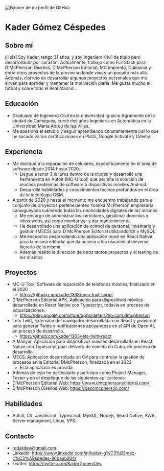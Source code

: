 ![Banner de mi perfil de GitHub](https://firebasestorage.googleapis.com/v0/b/a-manyar.appspot.com/o/KAder%20gomez%20Full%20Stack%20Developer%20(1).png?alt=media&token=880a9cc1-9cdc-429f-b1ad-0df27f3ec742)

# Kader Gómez Céspedes

## Sobre mí

¡Hola! Soy Kader, tengo 31 años, y soy Ingeniero Civil de título pero desarrollador por corazón. Actualmente, trabajo como Full Stack para D'McPherson Diseños, D'McPherson Editorial, MC imprenta, Cukbanía y entre otros proyectos de la provincia donde vivo y un poquito más allá. Además, disfruto de desarrollar algunos proyectos personales que me sirven para aprnder y mantener la motivación diaria. Me gusta mucho el fútbol y sobre todo el Real Madrid...

## Educación

- Graduado de Ingeniero Civil en la universidad Ignacio Agramonte de la ciudad de Camaguey, cursé dos años Ingenieria en Automática en la Universidad Marta Abreu de las Villas.
- Me apasiona el estudio y seguir aprendiendo constantemente por lo que he sacado varias certificaciones en Platzi, Google Actívate y Udemy.

## Experiencia

- Me dediqué a la reparación de celulares, específicamente en el área de software desde 2014 hasta 2020.
  - Llegué a tener 3 talleres dentro de la ciudad y desarrollé una herramienta en Autoit (MC-U tool) que permite la solución de muchos problemas de software a dispositivos móviles Android.
  - Desarrollé habilidades y conocimientos técinos profundos en el área de la tecnología GSM.
- A partir de 2020 y hasta el momento me encuentro trabajando para el conjunto de proyectos pertenecientes Yoanka McPherson empresaria camagueyana cubriendo todas las nececidades digitales de los mismos.
  - Me encargo de administrar los servidores, gestionar dominios y sitios webs, así como monitorizar y dar mantenimiento.
  - He desarrollado una aplicación de control de personal, inventario y gestión (MECS) para D´McPherson Editorial utilizando C# y MySQL.
  - Me encuentro desarrollando una aplicación móvil en React Native para la misma editorial que da acceso a los usuarios al universo literario de la misma.
  - Además realizo la dirección de otros tantos proyectos y el testing de los mismos.

## Proyectos

- MC-U Tool, Software de reparación de teléfonos móviles, finalizado en el 2020
  - https://github.com/kader1303/mcu-tool-script
- D'McPherson Editorial APK, Aplicación para dispositivos móviles desarrollada en React Native con Typescript, todavía en proceso de actualizaciones.
  - https://play.google.com/store/apps/details?id=com.dmcpherson
- Lets Twitt, Extensión del navegador desarrollada con React y javascript para generar Twitts y notificaciones apoyandose en el API de Open AI, en proceso de desarrollo.
  - https://github.com/kader1303/lets-twitt-react
- A Manyar, Aplicación para dispositivos móviles desarrollada en React Native con Typescript paar delivery de comida en Cuba, en proceso de desarrollo.
- MECS, Aplicación desarrollada en C# para controlar la gestión de procesos en la Editorial DMcPherson, finalizada en el 2022
  - Esta aplicación es privada.
-  Además de esto he participado y participo como Project Manager, Tester y en el despliegue de las siguientes aplicaciones:
  - D'McPherson Editorial Web: https://www.dmcphersoneditorial.com/ 
  - D'McPherson Diseños Web: https://decomcpherson.com/


## Habilidades

- Autoit, C#, JavaScript, Typescript, MySQL, Nodejs, React Native, AWS, Server managment, Linux, VPS.

## Contacto

- redakdev@gmail.com
- LinkedIn: https://www.linkedin.com/in/kader-g%C3%B3mez-c%C3%A9spedes-86baab264/
- Twitter: https://twitter.com/KaderGomezDev

<!--

**kader1303/kader1303** is a ✨ _special_ ✨ repository because its `README.md` (this file) appears on your GitHub profile.

Here are some ideas to get you started:

- 🔭 I’m currently working on ...
- 🌱 I’m currently learning ...
- 👯 I’m looking to collaborate on ...
- 🤔 I’m looking for help with ...
- 💬 Ask me about ...
- 📫 How to reach me: ...
- 😄 Pronouns: ...
- ⚡ Fun fact: ...
-->
